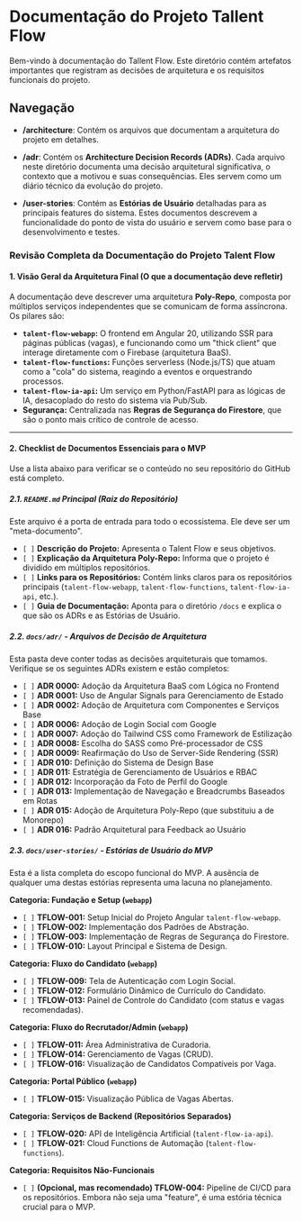 # Documentação do Projeto Tallent Flow

Bem-vindo à documentação do Tallent Flow. Este diretório contém artefatos importantes que registram as decisões de arquitetura e os requisitos funcionais do projeto.

## Navegação
-   **/architecture**: Contém os arquivos que documentam a arquitetura do projeto em detalhes.
-   **/adr**: Contém os **Architecture Decision Records (ADRs)**. Cada arquivo neste diretório documenta uma decisão arquitetural significativa, o contexto que a motivou e suas consequências. Eles servem como um diário técnico da evolução do projeto.

-   **/user-stories**: Contém as **Estórias de Usuário** detalhadas para as principais features do sistema. Estes documentos descrevem a funcionalidade do ponto de vista do usuário e servem como base para o desenvolvimento e testes.

### **Revisão Completa da Documentação do Projeto Talent Flow**

#### **1. Visão Geral da Arquitetura Final (O que a documentação deve refletir)**

A documentação deve descrever uma arquitetura **Poly-Repo**, composta por múltiplos serviços independentes que se comunicam de forma assíncrona. Os pilares são:

- **`talent-flow-webapp`:** O frontend em Angular 20, utilizando SSR para páginas públicas (vagas), e funcionando como um "thick client" que interage diretamente com o Firebase (arquitetura BaaS).
- **`talent-flow-functions`:** Funções serverless (Node.js/TS) que atuam como a "cola" do sistema, reagindo a eventos e orquestrando processos.
- **`talent-flow-ia-api`:** Um serviço em Python/FastAPI para as lógicas de IA, desacoplado do resto do sistema via Pub/Sub.
- **Segurança:** Centralizada nas **Regras de Segurança do Firestore**, que são o ponto mais crítico de controle de acesso.

---

#### **2. Checklist de Documentos Essenciais para o MVP**

Use a lista abaixo para verificar se o conteúdo no seu repositório do GitHub está completo.

##### **2.1. `README.md` Principal (Raiz do Repositório)**

Este arquivo é a porta de entrada para todo o ecossistema. Ele deve ser um "meta-documento".

- `[ ]` **Descrição do Projeto:** Apresenta o Talent Flow e seus objetivos.
- `[ ]` **Explicação da Arquitetura Poly-Repo:** Informa que o projeto é dividido em múltiplos repositórios.
- `[ ]` **Links para os Repositórios:** Contém links claros para os repositórios principais (`talent-flow-webapp`, `talent-flow-functions`, `talent-flow-ia-api`, etc.).
- `[ ]` **Guia de Documentação:** Aponta para o diretório `/docs` e explica o que são os ADRs e as Estórias de Usuário.

##### **2.2. `docs/adr/` - Arquivos de Decisão de Arquitetura**

Esta pasta deve conter todas as decisões arquiteturais que tomamos. Verifique se os seguintes ADRs existem e estão completos:

- `[ ]` **ADR 0000:** Adoção da Arquitetura BaaS com Lógica no Frontend
- `[ ]` **ADR 0001:** Uso de Angular Signals para Gerenciamento de Estado
- `[ ]` **ADR 0002:** Adoção de Arquitetura com Componentes e Serviços Base
- `[ ]` **ADR 0006:** Adoção de Login Social com Google
- `[ ]` **ADR 0007:** Adoção do Tailwind CSS como Framework de Estilização
- `[ ]` **ADR 0008:** Escolha do SASS como Pré-processador de CSS
- `[ ]` **ADR 0009:** Reafirmação do Uso de Server-Side Rendering (SSR)
- `[ ]` **ADR 010:** Definição do Sistema de Design Base
- `[ ]` **ADR 011:** Estratégia de Gerenciamento de Usuários e RBAC
- `[ ]` **ADR 012:** Incorporação da Foto de Perfil do Google
- `[ ]` **ADR 013:** Implementação de Navegação e Breadcrumbs Baseados em Rotas
- `[ ]` **ADR 015:** Adoção de Arquitetura Poly-Repo (que substituiu a de Monorepo)
- `[ ]` **ADR 016:** Padrão Arquitetural para Feedback ao Usuário

##### **2.3. `docs/user-stories/` - Estórias de Usuário do MVP**

Esta é a lista completa do escopo funcional do MVP. A ausência de qualquer uma destas estórias representa uma lacuna no planejamento.

**Categoria: Fundação e Setup (`webapp`)**

- `[ ]` **TFLOW-001:** Setup Inicial do Projeto Angular `talent-flow-webapp`.
- `[ ]` **TFLOW-002:** Implementação dos Padrões de Abstração.
- `[ ]` **TFLOW-003:** Implementação de Regras de Segurança do Firestore.
- `[ ]` **TFLOW-010:** Layout Principal e Sistema de Design.

**Categoria: Fluxo do Candidato (`webapp`)**

- `[ ]` **TFLOW-009:** Tela de Autenticação com Login Social.
- `[ ]` **TFLOW-012:** Formulário Dinâmico de Currículo do Candidato.
- `[ ]` **TFLOW-013:** Painel de Controle do Candidato (com status e vagas recomendadas).

**Categoria: Fluxo do Recrutador/Admin (`webapp`)**

- `[ ]` **TFLOW-011:** Área Administrativa de Curadoria.
- `[ ]` **TFLOW-014:** Gerenciamento de Vagas (CRUD).
- `[ ]` **TFLOW-016:** Visualização de Candidatos Compatíveis por Vaga.

**Categoria: Portal Público (`webapp`)**

- `[ ]` **TFLOW-015:** Visualização Pública de Vagas Abertas.

**Categoria: Serviços de Backend (Repositórios Separados)**

- `[ ]` **TFLOW-020:** API de Inteligência Artificial (`talent-flow-ia-api`).
- `[ ]` **TFLOW-021:** Cloud Functions de Automação (`talent-flow-functions`).

**Categoria: Requisitos Não-Funcionais**

- `[ ]` **(Opcional, mas recomendado) TFLOW-004:** Pipeline de CI/CD para os repositórios. Embora não seja uma "feature", é uma estória técnica crucial para o MVP.